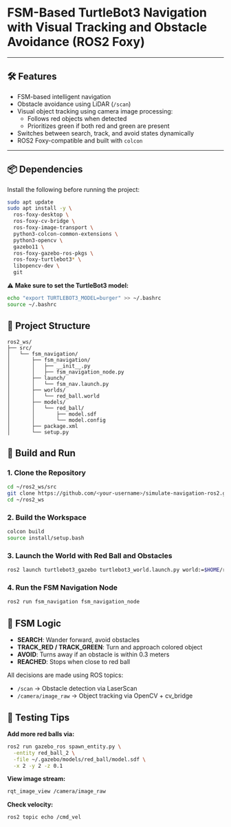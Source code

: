# FSM-Based TurtleBot3 Navigation with Visual Tracking and Obstacle Avoidance (ROS2 Foxy)

---

## 🛠️ Features

- FSM-based intelligent navigation
- Obstacle avoidance using LiDAR (`/scan`)
- Visual object tracking using camera image processing:
  - Follows red objects when detected
  - Prioritizes green if both red and green are present
- Switches between search, track, and avoid states dynamically
- ROS2 Foxy-compatible and built with `colcon`

---

## 📦 Dependencies

Install the following before running the project:

```bash
sudo apt update
sudo apt install -y \
  ros-foxy-desktop \
  ros-foxy-cv-bridge \
  ros-foxy-image-transport \
  python3-colcon-common-extensions \
  python3-opencv \
  gazebo11 \
  ros-foxy-gazebo-ros-pkgs \
  ros-foxy-turtlebot3* \
  libopencv-dev \
  git
```

⚠️ **Make sure to set the TurtleBot3 model:**

```bash
echo "export TURTLEBOT3_MODEL=burger" >> ~/.bashrc
source ~/.bashrc
```

## 📁 Project Structure

```
ros2_ws/
├── src/
│   └── fsm_navigation/
│       ├── fsm_navigation/
│       │   ├── __init__.py
│       │   ├── fsm_navigation_node.py
│       ├── launch/
│       │   └── fsm_nav.launch.py
│       ├── worlds/
│       │   └── red_ball.world
│       ├── models/
│       │   └── red_ball/
│       │       ├── model.sdf
│       │       └── model.config
│       ├── package.xml
│       └── setup.py
```

## 🚀 Build and Run

### 1. Clone the Repository

```bash
cd ~/ros2_ws/src
git clone https://github.com/<your-username>/simulate-navigation-ros2.git fsm_navigation
cd ~/ros2_ws
```

### 2. Build the Workspace

```bash
colcon build
source install/setup.bash
```

### 3. Launch the World with Red Ball and Obstacles

```bash
ros2 launch turtlebot3_gazebo turtlebot3_world.launch.py world:=$HOME/ros2_ws/src/fsm_navigation/worlds/red_ball.world
```

### 4. Run the FSM Navigation Node

```bash
ros2 run fsm_navigation fsm_navigation_node
```

## 🧠 FSM Logic

- **SEARCH**: Wander forward, avoid obstacles
- **TRACK_RED / TRACK_GREEN**: Turn and approach colored object
- **AVOID**: Turns away if an obstacle is within 0.3 meters
- **REACHED**: Stops when close to red ball

All decisions are made using ROS topics:

- `/scan` → Obstacle detection via LaserScan
- `/camera/image_raw` → Object tracking via OpenCV + cv_bridge

## 🧪 Testing Tips

**Add more red balls via:**

```bash
ros2 run gazebo_ros spawn_entity.py \
  -entity red_ball_2 \
  -file ~/.gazebo/models/red_ball/model.sdf \
  -x 2 -y 2 -z 0.1
```

**View image stream:**

```bash
rqt_image_view /camera/image_raw
```

**Check velocity:**

```bash
ros2 topic echo /cmd_vel
```

